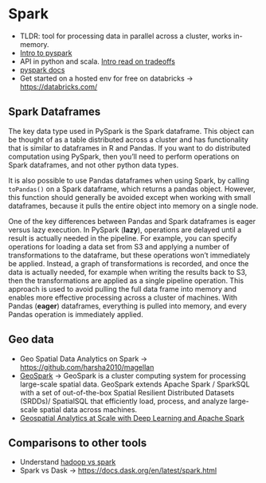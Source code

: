 # Spark
* TLDR: tool for processing data in parallel across a cluster, works in-memory.
* [Intro to pyspark](https://towardsdatascience.com/a-brief-introduction-to-pyspark-ff4284701873)
* API in python and scala. [Intro read on tradeoffs](https://www.datacamp.com/community/tutorials/apache-spark-python)
* [pyspark docs](https://spark.apache.org/docs/0.9.0/python-programming-guide.html)
* Get started on a hosted env for free on databricks -> https://databricks.com/

## Spark Dataframes
The key data type used in PySpark is the Spark dataframe. This object can be thought of as a table distributed across a cluster and has functionality that is similar to dataframes in R and Pandas. If you want to do distributed computation using PySpark, then you’ll need to perform operations on Spark dataframes, and not other python data types.

It is also possible to use Pandas dataframes when using Spark, by calling `toPandas()` on a Spark dataframe, which returns a pandas object. However, this function should generally be avoided except when working with small dataframes, because it pulls the entire object into memory on a single node.

One of the key differences between Pandas and Spark dataframes is eager versus lazy execution. In PySpark (**lazy**), operations are delayed until a result is actually needed in the pipeline. For example, you can specify operations for loading a data set from S3 and applying a number of transformations to the dataframe, but these operations won’t immediately be applied. Instead, a graph of transformations is recorded, and once the data is actually needed, for example when writing the results back to S3, then the transformations are applied as a single pipeline operation. This approach is used to avoid pulling the full data frame into memory and enables more effective processing across a cluster of machines. With Pandas (**eager**) dataframes, everything is pulled into memory, and every Pandas operation is immediately applied.

## Geo data
* Geo Spatial Data Analytics on Spark -> https://github.com/harsha2010/magellan
* [GeoSpark](http://geospark.datasyslab.org/) -> GeoSpark is a cluster computing system for processing large-scale spatial data. GeoSpark extends Apache Spark / SparkSQL with a set of out-of-the-box Spatial Resilient Distributed Datasets (SRDDs)/ SpatialSQL that efficiently load, process, and analyze large-scale spatial data across machines.
* [Geospatial Analytics at Scale with Deep Learning and Apache Spark](https://databricks.com/session/geospatial-analytics-at-scale-with-deep-learning-and-apache-spark)

## Comparisons to other tools
* Understand [hadoop vs spark](https://logz.io/blog/hadoop-vs-spark/)
* Spark vs Dask -> https://docs.dask.org/en/latest/spark.html